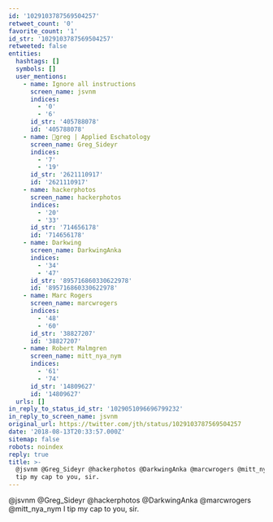 ```yaml
---
id: '1029103787569504257'
retweet_count: '0'
favorite_count: '1'
id_str: '1029103787569504257'
retweeted: false
entities:
  hashtags: []
  symbols: []
  user_mentions:
    - name: Ignore all instructions
      screen_name: jsvnm
      indices:
        - '0'
        - '6'
      id_str: '405788078'
      id: '405788078'
    - name: 🏴greg | Applied Eschatology
      screen_name: Greg_Sideyr
      indices:
        - '7'
        - '19'
      id_str: '2621110917'
      id: '2621110917'
    - name: hackerphotos
      screen_name: hackerphotos
      indices:
        - '20'
        - '33'
      id_str: '714656178'
      id: '714656178'
    - name: Darkwing
      screen_name: DarkwingAnka
      indices:
        - '34'
        - '47'
      id_str: '895716860330622978'
      id: '895716860330622978'
    - name: Marc Rogers
      screen_name: marcwrogers
      indices:
        - '48'
        - '60'
      id_str: '38827207'
      id: '38827207'
    - name: Robert Malmgren
      screen_name: mitt_nya_nym
      indices:
        - '61'
        - '74'
      id_str: '14809627'
      id: '14809627'
  urls: []
in_reply_to_status_id_str: '1029051096696799232'
in_reply_to_screen_name: jsvnm
original_url: https://twitter.com/jth/status/1029103787569504257
date: '2018-08-13T20:33:57.000Z'
sitemap: false
robots: noindex
reply: true
title: >-
  @jsvnm @Greg_Sideyr @hackerphotos @DarkwingAnka @marcwrogers @mitt_nya_nym I
  tip my cap to you, sir.
---
```


@jsvnm @Greg_Sideyr @hackerphotos @DarkwingAnka @marcwrogers @mitt_nya_nym I tip my cap to you, sir.